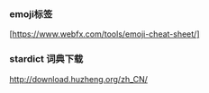 ### emoji标签
[https://www.webfx.com/tools/emoji-cheat-sheet/]

### stardict 词典下载
http://download.huzheng.org/zh_CN/
